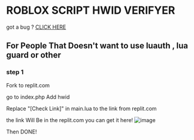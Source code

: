 <h1>ROBLOX SCRIPT HWID VERIFYER</h1>

got a bug ? <a href="https://discord.gg/uk6BjEtW2d">CLICK HERE</a>

<h2>For People That Doesn't want to use luauth , lua guard or other</h2>

<h3>step 1</h3>

Fork to replit.com

go to index.php Add hwid

Replace "[Check Link]" in main.lua to the link from replit.com

the link Will Be in the replit.com you can get it here!
![image](https://user-images.githubusercontent.com/95204359/212911991-061a593a-c4c5-401c-b522-712ec0f24fc9.png)
  
Then DONE!
